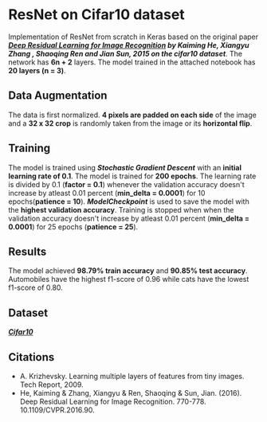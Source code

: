 # ResNet on Cifar10 dataset

Implementation of ResNet from scratch in Keras based on the original paper ***[Deep Residual Learning for Image Recognition](http://arxiv.org/abs/1512.03385) by Kaiming He, Xiangyu Zhang , Shaoqing Ren and Jian Sun, 2015 on the cifar10 dataset***. The network has **6n + 2** layers. The model trained in the attached notebook has **20 layers (n = 3)**. 

## Data Augmentation

The data is first normalized. **4 pixels are padded on each side** of the image and a **32 x 32 crop** is randomly taken from the image or its **horizontal flip**.

## Training

The model is trained using ***Stochastic Gradient Descent*** with an **initial learning rate of 0.1**. The model is trained for **200 epochs**. The learning rate is divided by 0.1 (**factor = 0.1**) whenever the validation accuracy doesn't increase by atleast 0.01 percent (**min_delta = 0.0001**) for 10 epochs(**patience = 10**). ***ModelCheckpoint*** is used to save the model with the **highest validation accuracy**. Training is stopped when when the validation accuracy doesn't increase by atleast 0.01 percent (**min_delta = 0.0001**) for 25 epochs (**patience = 25**).

## Results

The model achieved **98.79% train accuracy** and **90.85% test accuracy**. Automobiles have the highest f1-score of 0.96 while cats have the lowest f1-score of 0.80.

## Dataset

***[Cifar10](https://www.cs.toronto.edu/~kriz/cifar.html)***

## Citations

* A. Krizhevsky. Learning multiple layers of features from tiny images. Tech Report, 2009.
* He, Kaiming & Zhang, Xiangyu & Ren, Shaoqing & Sun, Jian. (2016). Deep Residual Learning for Image Recognition. 770-778. 10.1109/CVPR.2016.90. 
